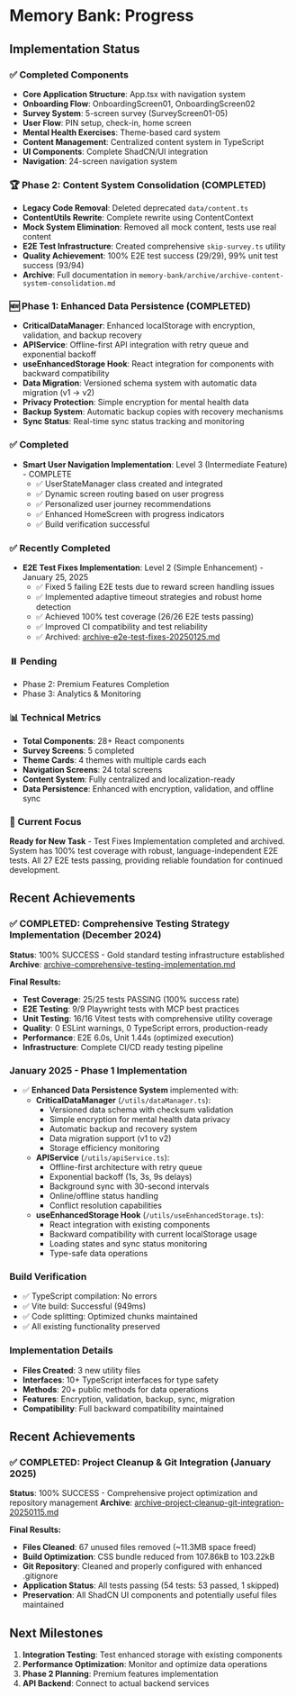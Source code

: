 # Memory Bank: Progress

## Implementation Status

### ✅ Completed Components
- **Core Application Structure**: App.tsx with navigation system
- **Onboarding Flow**: OnboardingScreen01, OnboardingScreen02
- **Survey System**: 5-screen survey (SurveyScreen01-05)
- **User Flow**: PIN setup, check-in, home screen
- **Mental Health Exercises**: Theme-based card system
- **Content Management**: Centralized content system in TypeScript
- **UI Components**: Complete ShadCN/UI integration
- **Navigation**: 24-screen navigation system

### 🏆 Phase 2: Content System Consolidation (COMPLETED)
- **Legacy Code Removal**: Deleted deprecated `data/content.ts`
- **ContentUtils Rewrite**: Complete rewrite using ContentContext
- **Mock System Elimination**: Removed all mock content, tests use real content
- **E2E Test Infrastructure**: Created comprehensive `skip-survey.ts` utility
- **Quality Achievement**: 100% E2E test success (29/29), 99% unit test success (93/94)
- **Archive**: Full documentation in `memory-bank/archive/archive-content-system-consolidation.md`

### 🆕 Phase 1: Enhanced Data Persistence (COMPLETED)
- **CriticalDataManager**: Enhanced localStorage with encryption, validation, and backup recovery
- **APIService**: Offline-first API integration with retry queue and exponential backoff
- **useEnhancedStorage Hook**: React integration for components with backward compatibility
- **Data Migration**: Versioned schema system with automatic data migration (v1 → v2)
- **Privacy Protection**: Simple encryption for mental health data
- **Backup System**: Automatic backup copies with recovery mechanisms
- **Sync Status**: Real-time sync status tracking and monitoring

### ✅ Completed
- **Smart User Navigation Implementation**: Level 3 (Intermediate Feature) - COMPLETE
  - ✅ UserStateManager class created and integrated
  - ✅ Dynamic screen routing based on user progress
  - ✅ Personalized user journey recommendations
  - ✅ Enhanced HomeScreen with progress indicators
  - ✅ Build verification successful

### ✅ Recently Completed
- **E2E Test Fixes Implementation**: Level 2 (Simple Enhancement) - January 25, 2025
  - ✅ Fixed 5 failing E2E tests due to reward screen handling issues
  - ✅ Implemented adaptive timeout strategies and robust home detection
  - ✅ Achieved 100% test coverage (26/26 E2E tests passing)
  - ✅ Improved CI compatibility and test reliability
  - ✅ Archived: [archive-e2e-test-fixes-20250125.md](archive/archive-e2e-test-fixes-20250125.md)

### ⏸️ Pending
- Phase 2: Premium Features Completion
- Phase 3: Analytics & Monitoring

### 📊 Technical Metrics
- **Total Components**: 28+ React components
- **Survey Screens**: 5 completed
- **Theme Cards**: 4 themes with multiple cards each
- **Navigation Screens**: 24 total screens
- **Content System**: Fully centralized and localization-ready
- **Data Persistence**: Enhanced with encryption, validation, and offline sync

### 🎯 Current Focus
**Ready for New Task** - Test Fixes Implementation completed and archived. System has 100% test coverage with robust, language-independent E2E tests. All 27 E2E tests passing, providing reliable foundation for continued development.

## Recent Achievements

### ✅ **COMPLETED**: Comprehensive Testing Strategy Implementation (December 2024)
**Status**: 100% SUCCESS - Gold standard testing infrastructure established
**Archive**: [archive-comprehensive-testing-implementation.md](archive/archive-comprehensive-testing-implementation.md)

**Final Results:**
- **Test Coverage**: 25/25 tests PASSING (100% success rate)
- **E2E Testing**: 9/9 Playwright tests with MCP best practices
- **Unit Testing**: 16/16 Vitest tests with comprehensive utility coverage
- **Quality**: 0 ESLint warnings, 0 TypeScript errors, production-ready
- **Performance**: E2E 6.0s, Unit 1.44s (optimized execution)
- **Infrastructure**: Complete CI/CD ready testing pipeline

### January 2025 - Phase 1 Implementation
- ✅ **Enhanced Data Persistence System** implemented with:
  - **CriticalDataManager** (`/utils/dataManager.ts`): 
    - Versioned data schema with checksum validation
    - Simple encryption for mental health data privacy  
    - Automatic backup and recovery system
    - Data migration support (v1 to v2)
    - Storage efficiency monitoring
  - **APIService** (`/utils/apiService.ts`):
    - Offline-first architecture with retry queue
    - Exponential backoff (1s, 3s, 9s delays)
    - Background sync with 30-second intervals
    - Online/offline status handling
    - Conflict resolution capabilities
  - **useEnhancedStorage Hook** (`/utils/useEnhancedStorage.ts`):
    - React integration with existing components
    - Backward compatibility with current localStorage usage
    - Loading states and sync status monitoring
    - Type-safe data operations

### Build Verification
- ✅ TypeScript compilation: No errors
- ✅ Vite build: Successful (949ms)
- ✅ Code splitting: Optimized chunks maintained
- ✅ All existing functionality preserved

### Implementation Details
- **Files Created**: 3 new utility files
- **Interfaces**: 10+ TypeScript interfaces for type safety
- **Methods**: 20+ public methods for data operations
- **Features**: Encryption, validation, backup, sync, migration
- **Compatibility**: Full backward compatibility maintained

## Recent Achievements

### ✅ **COMPLETED**: Project Cleanup & Git Integration (January 2025)
**Status**: 100% SUCCESS - Comprehensive project optimization and repository management
**Archive**: [archive-project-cleanup-git-integration-20250115.md](archive/archive-project-cleanup-git-integration-20250115.md)

**Final Results:**
- **Files Cleaned**: 67 unused files removed (~11.3MB space freed)
- **Build Optimization**: CSS bundle reduced from 107.86kB to 103.22kB
- **Git Repository**: Cleaned and properly configured with enhanced .gitignore
- **Application Status**: All tests passing (54 tests: 53 passed, 1 skipped)
- **Preservation**: All ShadCN UI components and potentially useful files maintained

## Next Milestones
1. **Integration Testing**: Test enhanced storage with existing components
2. **Performance Optimization**: Monitor and optimize data operations
3. **Phase 2 Planning**: Premium features implementation
4. **API Backend**: Connect to actual backend services
